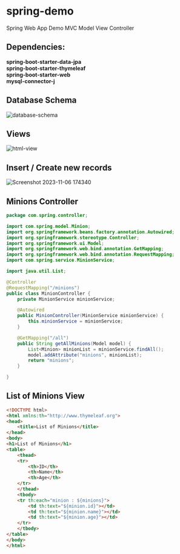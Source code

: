 # spring-demo

Spring Web App Demo MVC Model View Controller


## Dependencies:  
**spring-boot-starter-data-jpa**  
**spring-boot-starter-thymeleaf**  
**spring-boot-starter-web**  
**mysql-connector-j**  

## Database Schema
![database-schema](https://github.com/MadForLife/spring-demo/assets/35624178/193db42d-1724-4e80-9177-8bdbceae7e82)

## Views
![html-view](https://github.com/MadForLife/spring-demo/assets/35624178/1eeababb-20c7-448f-bbbb-323122f40133)

## Insert / Create new records
![Screenshot 2023-11-06 174340](https://github.com/MadForLife/spring-demo/assets/35624178/8185f210-b88a-4b82-ae60-cb9dde118816)

## Minions Controller

```java
package com.spring.controller;

import com.spring.model.Minion;
import org.springframework.beans.factory.annotation.Autowired;
import org.springframework.stereotype.Controller;
import org.springframework.ui.Model;
import org.springframework.web.bind.annotation.GetMapping;
import org.springframework.web.bind.annotation.RequestMapping;
import com.spring.service.MinionService;

import java.util.List;

@Controller
@RequestMapping("/minions")
public class MinionController {
    private MinionService minionService;

    @Autowired
    public MinionController(MinionService minionService) {
        this.minionService = minionService;
    }

    @GetMapping("/all")
    public String getAllMinions(Model model) {
        List<Minion> minionList = minionService.findAll();
        model.addAttribute("minions", minionList);
        return "minions";
    }

}

```

## List of Minions View
```html
<!DOCTYPE html>
<html xmlns:th="http://www.thymeleaf.org">
<head>
    <title>List of Minions</title>
</head>
<body>
<h1>List of Minions</h1>
<table>
    <thead>
    <tr>
        <th>ID</th>
        <th>Name</th>
        <th>Age</th>
    </tr>
    </thead>
    <tbody>
    <tr th:each="minion : ${minions}">
        <td th:text="${minion.id}"></td>
        <td th:text="${minion.name}"></td>
        <td th:text="${minion.age}"></td>
    </tr>
    </tbody>
</table>
</body>
</html>
```


